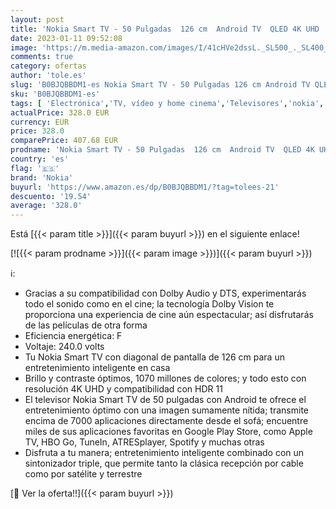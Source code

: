 ```yaml
---
layout: post
title: 'Nokia Smart TV - 50 Pulgadas  126 cm  Android TV  QLED 4K UHD  WLAN  Dolby Vision  HDR10  DVB - C/S2/T2  Netflix  Prime Video  Disney '
date: 2023-01-11 09:52:08
image: 'https://m.media-amazon.com/images/I/41cHVe2dssL._SL500_._SL400_.jpg'
comments: true
category: ofertas
author: 'tole.es'
slug: 'B0BJQBBDM1-es Nokia Smart TV - 50 Pulgadas 126 cm Android TV QLED 4K UHD...'
sku: 'B0BJQBBDM1-es'
tags: [ 'Electrónica','TV, vídeo y home cinema','Televisores','nokia','smart','tv','🇪🇸', ]
actualPrice: 328.0 EUR
currency: EUR
price: 328.0
comparePrice: 407.68 EUR
prodname: 'Nokia Smart TV - 50 Pulgadas  126 cm  Android TV  QLED 4K UHD  WLAN  Dolby Vision  HDR10  DVB - C/S2/T2  Netflix  Prime Video  Disney '
country: 'es'
flag: '🇪🇸'
brand: 'Nokia'
buyurl: 'https://www.amazon.es/dp/B0BJQBBDM1/?tag=tolees-21'
descuento: '19.54'
average: '328.0'
---
```


Está [{{< param title >}}]({{< param buyurl >}}) en el siguiente enlace!

[![{{< param prodname >}}]({{< param image >}})]({{< param buyurl >}})

ℹ️:

- Gracias a su compatibilidad con Dolby Audio y DTS, experimentarás todo el sonido como en el cine; la tecnología Dolby Vision te proporciona una experiencia de cine aún espectacular; así disfrutarás de las películas de otra forma
- Eficiencia energética: F
- Voltaje: 240.0 volts
- Tu Nokia Smart TV con diagonal de pantalla de 126 cm para un entretenimiento inteligente en casa
- Brillo y contraste óptimos, 1070 millones de colores; y todo esto con resolución 4K UHD y compatibilidad con HDR 11
- El televisor Nokia Smart TV de 50 pulgadas con Android te ofrece el entretenimiento óptimo con una imagen sumamente nítida; transmite encima de 7000 aplicaciones directamente desde el sofá; encuentre miles de sus aplicaciones favoritas en Google Play Store, como Apple TV, HBO Go, TuneIn, ATRESplayer, Spotify y muchas otras
- Disfruta a tu manera; entretenimiento inteligente combinado con un sintonizador triple, que permite tanto la clásica recepción por cable como por satélite y terrestre

[🛒 Ver la oferta!!]({{< param buyurl >}})
